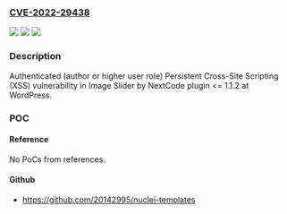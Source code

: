 ### [CVE-2022-29438](https://cve.mitre.org/cgi-bin/cvename.cgi?name=CVE-2022-29438)
![](https://img.shields.io/static/v1?label=Product&message=Image%20Slider%20by%20NextCode%20%E2%80%93%20Photo%20%26%20Video%20SLider%20(WordPress%20plugin)&color=blue)
![](https://img.shields.io/static/v1?label=Version&message=%3C%3D%201.1.2%3C%3D%201.1.2%20&color=brighgreen)
![](https://img.shields.io/static/v1?label=Vulnerability&message=CWE-79%20Cross-site%20Scripting%20(XSS)&color=brighgreen)

### Description

Authenticated (author or higher user role) Persistent Cross-Site Scripting (XSS) vulnerability in Image Slider by NextCode plugin <= 1.1.2 at WordPress.

### POC

#### Reference
No PoCs from references.

#### Github
- https://github.com/20142995/nuclei-templates


